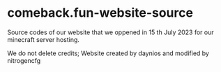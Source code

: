 # comeback.fun-website-source
Source codes of our website that we oppened in 15 th July 2023 for our minecraft server hosting.

We do not delete credits; Website created by daynios and modified by nitrogencfg
